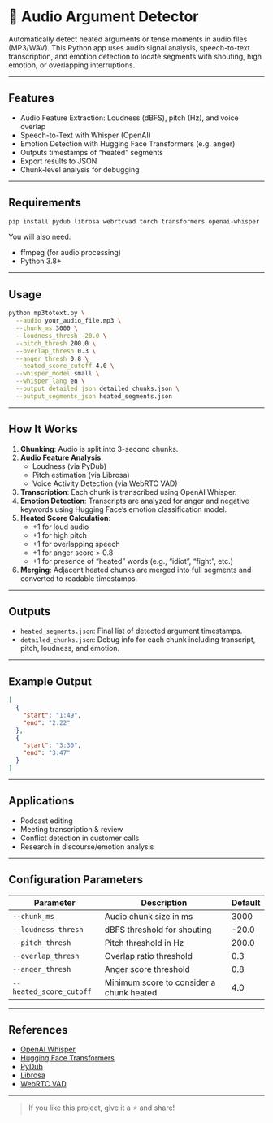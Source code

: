 # 🎷 Audio Argument Detector

Automatically detect heated arguments or tense moments in audio files (MP3/WAV). This Python app uses audio signal analysis, speech-to-text transcription, and emotion detection to locate segments with shouting, high emotion, or overlapping interruptions.

---

##  Features

-  Audio Feature Extraction: Loudness (dBFS), pitch (Hz), and voice overlap
-  Speech-to-Text with Whisper (OpenAI)
-  Emotion Detection with Hugging Face Transformers (e.g. anger)
-  Outputs timestamps of “heated” segments
-  Export results to JSON
-  Chunk-level analysis for debugging

---

##  Requirements

```bash
pip install pydub librosa webrtcvad torch transformers openai-whisper
```

You will also need:
- ffmpeg (for audio processing)
- Python 3.8+

---

##  Usage

```bash
python mp3totext.py \
  --audio your_audio_file.mp3 \
  --chunk_ms 3000 \
  --loudness_thresh -20.0 \
  --pitch_thresh 200.0 \
  --overlap_thresh 0.3 \
  --anger_thresh 0.8 \
  --heated_score_cutoff 4.0 \
  --whisper_model small \
  --whisper_lang en \
  --output_detailed_json detailed_chunks.json \
  --output_segments_json heated_segments.json
```

---

##  How It Works

1. **Chunking**: Audio is split into 3-second chunks.
2. **Audio Feature Analysis**:
   - Loudness (via PyDub)
   - Pitch estimation (via Librosa)
   - Voice Activity Detection (via WebRTC VAD)
3. **Transcription**: Each chunk is transcribed using OpenAI Whisper.
4. **Emotion Detection**: Transcripts are analyzed for anger and negative keywords using Hugging Face’s emotion classification model.
5. **Heated Score Calculation**:
   - +1 for loud audio
   - +1 for high pitch
   - +1 for overlapping speech
   - +1 for anger score > 0.8
   - +1 for presence of “heated” words (e.g., “idiot”, “fight”, etc.)
6. **Merging**: Adjacent heated chunks are merged into full segments and converted to readable timestamps.

---

##  Outputs

- `heated_segments.json`: Final list of detected argument timestamps.
- `detailed_chunks.json`: Debug info for each chunk including transcript, pitch, loudness, and emotion.

---

##  Example Output

```json
[
  {
    "start": "1:49",
    "end": "2:22"
  },
  {
    "start": "3:30",
    "end": "3:47"
  }
]
```

---

##  Applications

- Podcast editing
- Meeting transcription & review
- Conflict detection in customer calls
- Research in discourse/emotion analysis

---

##  Configuration Parameters

| Parameter               | Description                              | Default       |
|------------------------|------------------------------------------|---------------|
| `--chunk_ms`           | Audio chunk size in ms                   | 3000          |
| `--loudness_thresh`    | dBFS threshold for shouting              | -20.0         |
| `--pitch_thresh`       | Pitch threshold in Hz                    | 200.0         |
| `--overlap_thresh`     | Overlap ratio threshold                  | 0.3           |
| `--anger_thresh`       | Anger score threshold                    | 0.8           |
| `--heated_score_cutoff`| Minimum score to consider a chunk heated| 4.0           |

---

##  References

- [OpenAI Whisper](https://github.com/openai/whisper)
- [Hugging Face Transformers](https://huggingface.co/docs/transformers/index)
- [PyDub](https://github.com/jiaaro/pydub)
- [Librosa](https://librosa.org/)
- [WebRTC VAD](https://webrtc.org/)

---


> If you like this project, give it a ⭐ and share!
